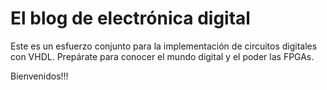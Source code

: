 # El blog de electrónica digital

Este es un esfuerzo conjunto para la implementación de circuitos digitales con VHDL.
Prepárate para conocer el mundo digital y el poder las FPGAs.

Bienvenidos!!!
